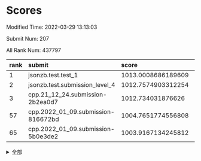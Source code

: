 # Scores

Modified Time: 2022-03-29 13:13:03

Submit Num: 207

All Rank Num: 437797

| rank |               submit               |       score        |       sigma        | pk_num |
| :--- | :--------------------------------- | :----------------- | :----------------- | :----- |
| 1    | jsonzb.test.test_1                 | 1013.0008686189609 | 0.8143277182148587 | 8462   |
| 2    | jsonzb.test.submission_level_4     | 1012.7574903312254 | 0.8127514658863397 | 8457   |
| 3    | cpp.21_12_24.submission-2b2ea0d7   | 1012.734031876626  | 0.7822293854924119 | 8466   |
| 57   | cpp.2022_01_09.submission-816672bd | 1004.7651774556808 | 0.7099076405123489 | 8457   |
| 65   | cpp.2022_01_09.submission-5b0e3de2 | 1003.9167134245812 | 0.7139055711849005 | 8453   |


<details>
<summary>全部</summary>

| rank |                 submit                 |       score        |       sigma        | pk_num |
| :--- | :------------------------------------- | :----------------- | :----------------- | :----- |
| 1    | jsonzb.test.test_1                     | 1013.0008686189609 | 0.8143277182148587 | 8462   |
| 2    | jsonzb.test.submission_level_4         | 1012.7574903312254 | 0.8127514658863397 | 8457   |
| 3    | cpp.21_12_24.submission-2b2ea0d7       | 1012.734031876626  | 0.7822293854924119 | 8466   |
| 4    | gobigger.level_3.submission_level_3_8  | 1011.6991093513567 | 0.7787676537208155 | 8456   |
| 5    | gobigger.level_3.submission_level_3_18 | 1011.5379938283205 | 0.7579323543231878 | 8463   |
| 6    | gobigger.level_3.submission_level_3_25 | 1011.4094012875768 | 0.7751602245067148 | 8458   |
| 7    | gobigger.level_3.submission_level_3_42 | 1011.383608269671  | 0.7750849872562644 | 8462   |
| 8    | gobigger.level_3.submission_level_3_43 | 1011.0834535458902 | 0.7966309781676375 | 8458   |
| 9    | gobigger.level_3.submission_level_3_5  | 1011.0565507239663 | 0.761671203190231  | 8460   |
| 10   | gobigger.level_3.submission_level_3_44 | 1010.9155606169616 | 0.7666442775650684 | 8461   |
| 11   | gobigger.level_3.submission_level_3_4  | 1010.9092194157251 | 0.7691023627925186 | 8469   |
| 12   | gobigger.level_3.submission_level_3_11 | 1010.868939739796  | 0.7534921101280776 | 8456   |
| 13   | gobigger.level_3.submission_level_3_34 | 1010.7770389907672 | 0.769730626856235  | 8461   |
| 14   | gobigger.level_3.submission_level_3_31 | 1010.6057176068725 | 0.7618136846742729 | 8459   |
| 15   | gobigger.level_3.submission_level_3_20 | 1010.5724008139241 | 0.771821997317695  | 8461   |
| 16   | gobigger.level_3.submission_level_3_22 | 1010.5140512245416 | 0.7532811947614793 | 8455   |
| 17   | gobigger.level_3.submission_level_3_14 | 1010.5138504494315 | 0.7624356676699967 | 8462   |
| 18   | gobigger.level_3.submission_level_3_3  | 1010.4714524695507 | 0.7929237675720143 | 8462   |
| 19   | gobigger.level_3.submission_level_3_13 | 1010.4129023190258 | 0.7995496457331328 | 8455   |
| 20   | gobigger.level_3.submission_level_3_28 | 1010.3925115966314 | 0.7588902059831625 | 8464   |
| 21   | gobigger.level_3.submission_level_3_16 | 1010.3667466783351 | 0.7564499492022543 | 8457   |
| 22   | gobigger.level_3.submission_level_3_17 | 1010.3318689650746 | 0.7504465566819584 | 8457   |
| 23   | gobigger.level_3.submission_level_3_47 | 1010.2394439205689 | 0.7876517284879253 | 8459   |
| 24   | gobigger.level_3.submission_level_3_40 | 1010.2261982435897 | 0.7793206531909758 | 8459   |
| 25   | gobigger.level_3.submission_level_3_37 | 1010.1883435347256 | 0.7615267866073887 | 8461   |
| 26   | gobigger.level_3.submission_level_3_48 | 1010.1832940892282 | 0.7537480183016467 | 8462   |
| 27   | gobigger.level_3.submission_level_3_0  | 1010.1774626515521 | 0.7616098055690609 | 8460   |
| 28   | gobigger.level_3.submission_level_3_46 | 1010.1762837724401 | 0.7855312180711529 | 8460   |
| 29   | gobigger.level_3.submission_level_3_9  | 1010.1593331536437 | 0.7646021778160867 | 8457   |
| 30   | gobigger.level_3.submission_level_3_29 | 1010.1527020042636 | 0.7624454219818698 | 8453   |
| 31   | gobigger.level_3.submission_level_3_24 | 1010.0927808608855 | 0.7360395055690626 | 8456   |
| 32   | gobigger.level_3.submission_level_3_33 | 1009.9872038727757 | 0.7553125230057782 | 8462   |
| 33   | gobigger.level_3.submission_level_3_15 | 1009.9451654430499 | 0.7381789120565799 | 8458   |
| 34   | gobigger.level_3.submission_level_3_10 | 1009.804396380009  | 0.7728518115137123 | 8465   |
| 35   | gobigger.level_3.submission_level_3_39 | 1009.7799319585464 | 0.7378444964855483 | 8462   |
| 36   | gobigger.level_3.submission_level_3_12 | 1009.7572336182483 | 0.7595277747655188 | 8464   |
| 37   | gobigger.level_3.submission_level_3_27 | 1009.6660906085756 | 0.7602702516955192 | 8466   |
| 38   | gobigger.level_3.submission_level_3_41 | 1009.6081978674782 | 0.7339830068694442 | 8463   |
| 39   | gobigger.level_3.submission_level_3_6  | 1009.4874643575802 | 0.7787286244478869 | 8460   |
| 40   | gobigger.level_3.submission_level_3_7  | 1009.4352487390885 | 0.7512836110801249 | 8459   |
| 41   | gobigger.level_3.submission_level_3_1  | 1009.4070767628157 | 0.756472715511822  | 8459   |
| 42   | gobigger.level_3.submission_level_3_23 | 1009.3875118734001 | 0.7388259601778618 | 8457   |
| 43   | gobigger.level_3.submission_level_3_19 | 1009.3840260001882 | 0.7409007267127988 | 8457   |
| 44   | gobigger.level_3.submission_level_3_45 | 1009.297015913734  | 0.7542852072669289 | 8454   |
| 45   | gobigger.level_3.submission_level_3_35 | 1008.9199671071518 | 0.7386746309291549 | 8462   |
| 46   | gobigger.level_3.submission_level_3_2  | 1008.8667258135075 | 0.739505968681291  | 8464   |
| 47   | gobigger.level_3.submission_level_3_36 | 1008.8321735445851 | 0.7213563818279457 | 8459   |
| 48   | gobigger.level_3.submission_level_3_30 | 1008.8101218904362 | 0.7289325703191868 | 8459   |
| 49   | gobigger.level_3.submission_level_3_49 | 1008.6931502420615 | 0.7290800409325219 | 8462   |
| 50   | gobigger.level_3.submission_level_3_32 | 1008.5592544784625 | 0.7466174864278221 | 8461   |
| 51   | gobigger.level_3.submission_level_3_38 | 1008.2821473209046 | 0.723354003067596  | 8463   |
| 52   | gobigger.level_3.submission_level_3_26 | 1008.212504198497  | 0.741844326777564  | 8463   |
| 53   | gobigger.level_3.submission_level_3_21 | 1007.3639499854963 | 0.7437866674484418 | 8457   |
| 54   | gobigger.level_1.submission_level_1_42 | 1005.1791257531607 | 0.7124231985737874 | 8458   |
| 55   | gobigger.level_1.submission_level_1_1  | 1005.150438630994  | 0.7259128760421342 | 8463   |
| 56   | gobigger.level_1.submission_level_1_21 | 1004.8771129693454 | 0.7151183949286586 | 8457   |
| 57   | cpp.2022_01_09.submission-816672bd     | 1004.7651774556808 | 0.7099076405123489 | 8457   |
| 58   | gobigger.level_1.submission_level_1_43 | 1004.5517748575174 | 0.7223954009435731 | 8461   |
| 59   | gobigger.level_1.submission_level_1_24 | 1004.3943382164068 | 0.7341073683303674 | 8460   |
| 60   | gobigger.level_1.submission_level_1_41 | 1004.2768118299554 | 0.725569696603197  | 8459   |
| 61   | gobigger.level_1.submission_level_1_45 | 1004.2749365229432 | 0.7278013926840338 | 8460   |
| 62   | gobigger.level_1.submission_level_1_23 | 1004.225522220971  | 0.7250573406194776 | 8463   |
| 63   | gobigger.level_1.submission_level_1_6  | 1004.0983449254355 | 0.7196685986258735 | 8454   |
| 64   | gobigger.level_1.submission_level_1_48 | 1003.9195413480583 | 0.7253449461740896 | 8459   |
| 65   | cpp.2022_01_09.submission-5b0e3de2     | 1003.9167134245812 | 0.7139055711849005 | 8453   |
| 66   | gobigger.level_1.submission_level_1_35 | 1003.8382939220254 | 0.7080350927000575 | 8457   |
| 67   | gobigger.level_1.submission_level_1_0  | 1003.7131565407803 | 0.7100605335034685 | 8461   |
| 68   | gobigger.level_1.submission_level_1_27 | 1003.7037586581924 | 0.7199022370000469 | 8457   |
| 69   | gobigger.level_1.submission_level_1_15 | 1003.6825494861858 | 0.7219094645229396 | 8463   |
| 70   | gobigger.level_1.submission_level_1_33 | 1003.6086087066404 | 0.7111714796107926 | 8463   |
| 71   | gobigger.level_1.submission_level_1_37 | 1003.5779594113847 | 0.7116124613896553 | 8457   |
| 72   | gobigger.level_1.submission_level_1_26 | 1003.5554473418939 | 0.7134667312689728 | 8461   |
| 73   | gobigger.level_1.submission_level_1_46 | 1003.41885347025   | 0.7148147604981544 | 8456   |
| 74   | gobigger.level_1.submission_level_1_47 | 1003.414512330465  | 0.7203597691984616 | 8458   |
| 75   | gobigger.level_1.submission_level_1_18 | 1003.3922433844647 | 0.7086415647506513 | 8454   |
| 76   | gobigger.level_1.submission_level_1_4  | 1003.3853081592334 | 0.7292484074732599 | 8463   |
| 77   | gobigger.level_1.submission_level_1_10 | 1003.3452446218716 | 0.7141522571492732 | 8467   |
| 78   | gobigger.level_1.submission_level_1_49 | 1003.3205433870061 | 0.7122827679317668 | 8459   |
| 79   | gobigger.level_1.submission_level_1_36 | 1003.2863555678002 | 0.7215985094233974 | 8456   |
| 80   | gobigger.level_1.submission_level_1_34 | 1003.2798240899356 | 0.7103014322460302 | 8463   |
| 81   | gobigger.level_1.submission_level_1_2  | 1003.255586543466  | 0.7148088026613132 | 8461   |
| 82   | gobigger.level_1.submission_level_1_14 | 1003.1563444203656 | 0.7089889861228198 | 8458   |
| 83   | gobigger.level_1.submission_level_1_19 | 1003.13635877306   | 0.703557199670004  | 8457   |
| 84   | gobigger.level_1.submission_level_1_5  | 1003.0487346769366 | 0.7173081643325613 | 8461   |
| 85   | gobigger.level_1.submission_level_1_20 | 1003.0404471360508 | 0.7308721993141355 | 8463   |
| 86   | gobigger.level_1.submission_level_1_11 | 1003.0130830113952 | 0.7159788864797834 | 8463   |
| 87   | gobigger.level_1.submission_level_1_32 | 1003.0100527976944 | 0.7067158869431104 | 8465   |
| 88   | gobigger.level_1.submission_level_1_31 | 1002.9493253531496 | 0.7091309156657061 | 8456   |
| 89   | gobigger.level_1.submission_level_1_25 | 1002.8483984530784 | 0.7130418156009438 | 8463   |
| 90   | gobigger.level_1.submission_level_1_28 | 1002.8355644434481 | 0.7132107555297844 | 8460   |
| 91   | gobigger.level_1.submission_level_1_13 | 1002.8182113158567 | 0.7122946191177966 | 8460   |
| 92   | gobigger.level_1.submission_level_1_7  | 1002.8036526446061 | 0.7216206273019549 | 8464   |
| 93   | gobigger.level_1.submission_level_1_39 | 1002.7313035501999 | 0.7086983786193444 | 8455   |
| 94   | gobigger.level_1.submission_level_1_30 | 1002.7186214967246 | 0.7126072388002889 | 8461   |
| 95   | gobigger.level_1.submission_level_1_17 | 1002.618245724653  | 0.7217244555580478 | 8460   |
| 96   | gobigger.level_1.submission_level_1_44 | 1002.5185437348811 | 0.6986898850831281 | 8463   |
| 97   | gobigger.level_1.submission_level_1_8  | 1002.4311167136692 | 0.7175655203363119 | 8462   |
| 98   | gobigger.level_1.submission_level_1_16 | 1002.4122785751438 | 0.7112170266915872 | 8458   |
| 99   | gobigger.level_1.submission_level_1_12 | 1002.386981623731  | 0.7229136719005564 | 8457   |
| 100  | gobigger.level_1.submission_level_1_22 | 1002.371450591555  | 0.7064041576070247 | 8457   |
| 101  | gobigger.level_1.submission_level_1_40 | 1002.308580345569  | 0.7064673766060084 | 8457   |
| 102  | gobigger.level_1.submission_level_1_3  | 1002.294871637412  | 0.7088931402680865 | 8457   |
| 103  | gobigger.level_1.submission_level_1_29 | 1002.2265567530335 | 0.7108983178272967 | 8460   |
| 104  | gobigger.level_1.submission_level_1_38 | 1001.6475290292452 | 0.7126029619777232 | 8465   |
| 105  | gobigger.level_1.submission_level_1_9  | 1001.4655311440993 | 0.7002438986964723 | 8457   |
| 106  | gobigger.random.submission_random_40   | 998.0930456371144  | 0.6959952352541908 | 8461   |
| 107  | gobigger.random.submission_random_4    | 997.0914495731735  | 0.7099741441242343 | 8455   |
| 108  | gobigger.random.submission_random_22   | 996.9734771020628  | 0.7065464441254681 | 8461   |
| 109  | gobigger.random.submission_random_27   | 996.8897220530388  | 0.7074408015479072 | 8465   |
| 110  | gobigger.random.submission_random_32   | 996.7985640825227  | 0.7078783820835882 | 8465   |
| 111  | gobigger.random.submission_random_6    | 996.7519469732148  | 0.7193807760510884 | 8457   |
| 112  | gobigger.random.submission_random_29   | 996.6631309493157  | 0.7100764949132782 | 8461   |
| 113  | gobigger.random.submission_random_41   | 996.6381258585345  | 0.7069326613488944 | 8460   |
| 114  | gobigger.random.submission_random_39   | 996.5543998098656  | 0.7228218833048646 | 8462   |
| 115  | gobigger.random.submission_random_37   | 996.5071318823673  | 0.7074814347000818 | 8460   |
| 116  | gobigger.random.submission_random_20   | 996.4666959686466  | 0.701164679937702  | 8465   |
| 117  | gobigger.random.submission_random_0    | 996.4503679572651  | 0.708816631700978  | 8464   |
| 118  | gobigger.random.submission_random_33   | 996.41348723866    | 0.7051924259193125 | 8453   |
| 119  | gobigger.random.submission_random_16   | 996.4130569082672  | 0.712286263792313  | 8461   |
| 120  | gobigger.random.submission_random_44   | 996.3540738629158  | 0.71515300089803   | 8459   |
| 121  | gobigger.random.submission_random_9    | 996.2874448042409  | 0.7084586700013346 | 8453   |
| 122  | gobigger.random.submission_random_26   | 996.2542752256809  | 0.7048147627186386 | 8461   |
| 123  | gobigger.random.submission_random_3    | 996.2420416751403  | 0.7209896786526058 | 8464   |
| 124  | gobigger.random.submission_random_43   | 996.2175103002229  | 0.7133442093430864 | 8458   |
| 125  | gobigger.random.submission_random_18   | 996.1477479367974  | 0.6998856636609702 | 8463   |
| 126  | gobigger.random.submission_random_8    | 996.1186909289631  | 0.7019440242996376 | 8457   |
| 127  | gobigger.random.submission_random_24   | 996.0146089436898  | 0.7020861350993604 | 8461   |
| 128  | gobigger.random.submission_random_5    | 995.9765796304321  | 0.7098955733266611 | 8464   |
| 129  | gobigger.random.submission_random_1    | 995.8654757469434  | 0.7192533418062683 | 8457   |
| 130  | gobigger.random.submission_random_49   | 995.8627649741744  | 0.7011988394748869 | 8461   |
| 131  | gobigger.random.submission_random_48   | 995.8441811279251  | 0.7125222608239062 | 8460   |
| 132  | gobigger.random.submission_random_31   | 995.8433617039359  | 0.7155670964844734 | 8458   |
| 133  | gobigger.random.submission_random_7    | 995.8307083354063  | 0.7152326466144392 | 8458   |
| 134  | gobigger.random.submission_random_38   | 995.8203580350264  | 0.723471543396298  | 8460   |
| 135  | gobigger.random.submission_random_17   | 995.8088135296838  | 0.7084763950316996 | 8460   |
| 136  | gobigger.random.submission_random_23   | 995.8008466115855  | 0.7101200089708126 | 8460   |
| 137  | gobigger.random.submission_random_42   | 995.7999459930169  | 0.7131851656689956 | 8456   |
| 138  | gobigger.random.submission_random_2    | 995.7968646343447  | 0.7005251977330881 | 8462   |
| 139  | gobigger.random.submission_random_34   | 995.7769802736473  | 0.6936489903114711 | 8458   |
| 140  | gobigger.random.submission_random_36   | 995.7683143400927  | 0.7017188337916527 | 8459   |
| 141  | gobigger.random.submission_random_46   | 995.7147415708524  | 0.7003179213380526 | 8461   |
| 142  | gobigger.random.submission_random_13   | 995.6871653999827  | 0.7056094888555982 | 8457   |
| 143  | gobigger.random.submission_random_11   | 995.6758369477226  | 0.7116522165049194 | 8463   |
| 144  | gobigger.random.submission_random_15   | 995.6075418714826  | 0.7168562693854047 | 8463   |
| 145  | gobigger.random.submission_random_19   | 995.5629919484835  | 0.7040880308795752 | 8460   |
| 146  | gobigger.random.submission_random_21   | 995.5404826162725  | 0.7064548492409384 | 8460   |
| 147  | gobigger.random.submission_random_45   | 995.5363934114455  | 0.71787647156247   | 8464   |
| 148  | gobigger.random.submission_random_35   | 995.4240868649962  | 0.7225313650054626 | 8464   |
| 149  | gobigger.random.submission_random_28   | 995.4211221381862  | 0.6981674332785577 | 8461   |
| 150  | gobigger.random.submission_random_12   | 995.3124000829828  | 0.7057598497788347 | 8461   |
| 151  | gobigger.random.submission_random_47   | 995.3067160443446  | 0.7112908265347648 | 8454   |
| 152  | gobigger.random.submission_random_10   | 995.3042354103872  | 0.7164244384126539 | 8463   |
| 153  | gobigger.random.submission_random_25   | 995.2653230449461  | 0.7302091339211344 | 8457   |
| 154  | gobigger.random.submission_random_30   | 995.2436996553823  | 0.707969537296736  | 8458   |
| 155  | gobigger.random.submission_random_14   | 994.5037550760588  | 0.7269328186559146 | 8462   |
| 156  | gobigger.level_2.submission_level_2_6  | 994.3906034935414  | 0.725829868163369  | 8456   |
| 157  | gobigger.level_2.submission_level_2_1  | 994.2300876708002  | 0.7210986724427495 | 8465   |
| 158  | gobigger.level_2.submission_level_2_37 | 994.0778445914717  | 0.7270854583887383 | 8459   |
| 159  | gobigger.level_2.submission_level_2_7  | 994.0036210662374  | 0.7348402227308681 | 8454   |
| 160  | gobigger.level_2.submission_level_2_42 | 993.6082320967042  | 0.7200975455362455 | 8461   |
| 161  | gobigger.level_2.submission_level_2_40 | 993.5889732295399  | 0.7259532161263107 | 8460   |
| 162  | gobigger.level_2.submission_level_2_23 | 993.2911366006116  | 0.7407840327033532 | 8461   |
| 163  | gobigger.level_2.submission_level_2_34 | 993.2667425570611  | 0.7283055260779686 | 8455   |
| 164  | gobigger.level_2.submission_level_2_8  | 993.1121552404553  | 0.7328807827735617 | 8460   |
| 165  | gobigger.level_2.submission_level_2_19 | 993.0735918932965  | 0.7445006953115428 | 8460   |
| 166  | gobigger.level_2.submission_level_2_0  | 992.9938848823693  | 0.7308364086820573 | 8462   |
| 167  | gobigger.level_2.submission_level_2_30 | 992.9701177642579  | 0.7489857540600364 | 8460   |
| 168  | gobigger.level_2.submission_level_2_49 | 992.8825701933439  | 0.7473445812871463 | 8459   |
| 169  | gobigger.level_2.submission_level_2_12 | 992.8788473764755  | 0.7207340971876569 | 8453   |
| 170  | gobigger.level_2.submission_level_2_31 | 992.7676756800162  | 0.7291815407656892 | 8458   |
| 171  | gobigger.level_2.submission_level_2_27 | 992.6213566227498  | 0.7342840411919249 | 8455   |
| 172  | gobigger.level_2.submission_level_2_4  | 992.6013379970075  | 0.7420960949541352 | 8459   |
| 173  | gobigger.level_2.submission_level_2_24 | 992.5675715807845  | 0.7373518513541434 | 8461   |
| 174  | gobigger.level_2.submission_level_2_2  | 992.4697141233904  | 0.7495208919158138 | 8461   |
| 175  | gobigger.level_2.submission_level_2_36 | 992.4183371238167  | 0.7441074572971554 | 8459   |
| 176  | gobigger.level_2.submission_level_2_21 | 992.3594250467004  | 0.7324257902026649 | 8459   |
| 177  | gobigger.level_2.submission_level_2_5  | 992.3482468553377  | 0.7579679200951103 | 8459   |
| 178  | gobigger.level_2.submission_level_2_35 | 992.2106102557648  | 0.7395110135531476 | 8458   |
| 179  | gobigger.level_2.submission_level_2_16 | 992.1588949014117  | 0.7515502260241336 | 8457   |
| 180  | gobigger.level_2.submission_level_2_18 | 992.1320069515026  | 0.7619645039573185 | 8463   |
| 181  | gobigger.level_2.submission_level_2_14 | 992.0956095189403  | 0.7442739652751865 | 8457   |
| 182  | gobigger.level_2.submission_level_2_22 | 992.074265855154   | 0.761521944724171  | 8457   |
| 183  | gobigger.level_2.submission_level_2_20 | 992.0635536801412  | 0.7569085103076929 | 8460   |
| 184  | gobigger.level_2.submission_level_2_41 | 991.973887889948   | 0.7635846512290995 | 8462   |
| 185  | gobigger.level_2.submission_level_2_25 | 991.921117713317   | 0.7382323118947683 | 8463   |
| 186  | gobigger.level_2.submission_level_2_44 | 991.8821820945826  | 0.7237309440426105 | 8456   |
| 187  | gobigger.level_2.submission_level_2_28 | 991.8396113050729  | 0.7442172643131739 | 8461   |
| 188  | gobigger.level_2.submission_level_2_39 | 991.8180228721943  | 0.7340359291875059 | 8458   |
| 189  | gobigger.level_2.submission_level_2_43 | 991.7165190230331  | 0.7351644703233645 | 8463   |
| 190  | gobigger.level_2.submission_level_2_3  | 991.6300621064208  | 0.7464211086802126 | 8463   |
| 191  | gobigger.level_2.submission_level_2_9  | 991.5755897585639  | 0.7467086439017413 | 8459   |
| 192  | gobigger.level_2.submission_level_2_46 | 991.5755080572869  | 0.7394456757243377 | 8458   |
| 193  | gobigger.level_2.submission_level_2_38 | 991.5394893406493  | 0.7405384423519634 | 8460   |
| 194  | gobigger.level_2.submission_level_2_15 | 991.4535499748507  | 0.7476993408839547 | 8465   |
| 195  | gobigger.level_2.submission_level_2_13 | 991.3753399211865  | 0.7625866683637631 | 8460   |
| 196  | gobigger.level_2.submission_level_2_47 | 991.2394063444112  | 0.7480985934462644 | 8465   |
| 197  | gobigger.level_2.submission_level_2_11 | 991.182019334768   | 0.7369770393476649 | 8457   |
| 198  | gobigger.level_2.submission_level_2_10 | 991.0510238009823  | 0.7521057058145811 | 8462   |
| 199  | gobigger.level_2.submission_level_2_45 | 990.9783547636066  | 0.7682353718871394 | 8458   |
| 200  | gobigger.level_2.submission_level_2_48 | 990.9492358785528  | 0.7742144574804718 | 8463   |
| 201  | gobigger.level_2.submission_level_2_33 | 990.7525745207193  | 0.7515889321676822 | 8461   |
| 202  | gobigger.level_2.submission_level_2_26 | 990.6309959923149  | 0.7555126522346749 | 8464   |
| 203  | gobigger.level_2.submission_level_2_32 | 990.4383256808312  | 0.7750488645117216 | 8460   |
| 204  | gobigger.level_2.submission_level_2_29 | 990.3450514367995  | 0.7832228779061563 | 8462   |
| 205  | gobigger.level_2.submission_level_2_17 | 989.6181675105977  | 0.7856517027369936 | 8463   |
| 206  | gobigger.none.submission_none_0        | 978.5595574143592  | 1.1964267427186523 | 8453   |
| 207  | gobigger.none.submission_none_1        | 976.3757712089197  | 1.3711365362796348 | 8457   |

</details>